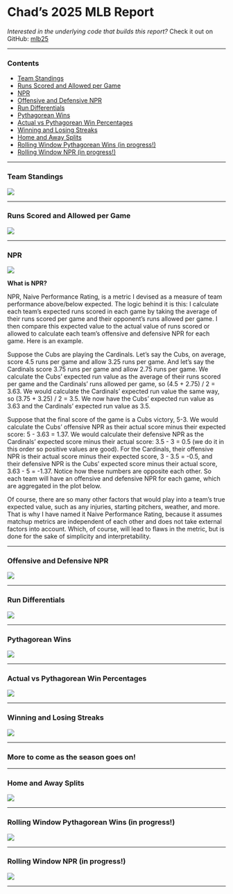 Chad’s 2025 MLB Report
================

*Interested in the underlying code that builds this report?* Check it
out on GitHub:
<a href="https://github.com/chadallison/mlb25" target="_blank">mlb25</a>

------------------------------------------------------------------------

### Contents

- [Team Standings](#team-standings)
- [Runs Scored and Allowed per Game](#runs-scored-and-allowed-per-game)
- [NPR](#npr)
- [Offensive and Defensive NPR](#offensive-and-defensive-npr)
- [Run Differentials](#run-differentials)
- [Pythagorean Wins](#pythagorean-wins)
- [Actual vs Pythagorean Win
  Percentages](#actual-vs-pythagorean-win-percentages)
- [Winning and Losing Streaks](#winning-and-losing-streaks)
- [Home and Away Splits](#home-and-away-splits)
- [Rolling Window Pythagorean Wins (in
  progress!)](#rolling-window-pythagorean-wins-in-progress)
- [Rolling Window NPR (in progress!)](#rolling-window-npr-in-progress)

------------------------------------------------------------------------

### Team Standings

![](README_files/figure-gfm/unnamed-chunk-4-1.png)<!-- -->

------------------------------------------------------------------------

### Runs Scored and Allowed per Game

![](README_files/figure-gfm/unnamed-chunk-5-1.png)<!-- -->

------------------------------------------------------------------------

### NPR

![](README_files/figure-gfm/unnamed-chunk-6-1.png)<!-- -->

**What is NPR?**

NPR, Naive Performance Rating, is a metric I devised as a measure of
team performance above/below expected. The logic behind it is this: I
calculate each team’s expected runs scored in each game by taking the
average of their runs scored per game and their opponent’s runs allowed
per game. I then compare this expected value to the actual value of runs
scored or allowed to calculate each team’s offensive and defensive NPR
for each game. Here is an example.

Suppose the Cubs are playing the Cardinals. Let’s say the Cubs, on
average, score 4.5 runs per game and allow 3.25 runs per game. And let’s
say the Cardinals score 3.75 runs per game and allow 2.75 runs per game.
We calculate the Cubs’ expected run value as the average of their runs
scored per game and the Cardinals’ runs allowed per game, so (4.5 +
2.75) / 2 = 3.63. We would calculate the Cardinals’ expected run value
the same way, so (3.75 + 3.25) / 2 = 3.5. We now have the Cubs’ expected
run value as 3.63 and the Cardinals’ expected run value as 3.5.

Suppose that the final score of the game is a Cubs victory, 5-3. We
would calculate the Cubs’ offensive NPR as their actual score minus
their expected score: 5 - 3.63 = 1.37. We would calculate their
defensive NPR as the Cardinals’ expected score minus their actual score:
3.5 - 3 = 0.5 (we do it in this order so positive values are good). For
the Cardinals, their offensive NPR is their actual score minus their
expected score, 3 - 3.5 = -0.5, and their defensive NPR is the Cubs’
expected score minus their actual score, 3.63 - 5 = -1.37. Notice how
these numbers are opposite each other. So each team will have an
offensive and defensive NPR for each game, which are aggregated in the
plot below.

Of course, there are so many other factors that would play into a team’s
true expected value, such as any injuries, starting pitchers, weather,
and more. That is why I have named it Naive Performance Rating, because
it assumes matchup metrics are independent of each other and does not
take external factors into account. Which, of course, will lead to flaws
in the metric, but is done for the sake of simplicity and
interpretability.

------------------------------------------------------------------------

### Offensive and Defensive NPR

![](README_files/figure-gfm/unnamed-chunk-7-1.png)<!-- -->

------------------------------------------------------------------------

### Run Differentials

![](README_files/figure-gfm/unnamed-chunk-8-1.png)<!-- -->

------------------------------------------------------------------------

### Pythagorean Wins

![](README_files/figure-gfm/unnamed-chunk-9-1.png)<!-- -->

------------------------------------------------------------------------

### Actual vs Pythagorean Win Percentages

![](README_files/figure-gfm/unnamed-chunk-10-1.png)<!-- -->

------------------------------------------------------------------------

### Winning and Losing Streaks

![](README_files/figure-gfm/unnamed-chunk-11-1.png)<!-- -->

------------------------------------------------------------------------

### More to come as the season goes on!

------------------------------------------------------------------------

### Home and Away Splits

![](README_files/figure-gfm/unnamed-chunk-12-1.png)<!-- -->

------------------------------------------------------------------------

### Rolling Window Pythagorean Wins (in progress!)

![](README_files/figure-gfm/unnamed-chunk-13-1.png)<!-- -->

------------------------------------------------------------------------

### Rolling Window NPR (in progress!)

![](README_files/figure-gfm/unnamed-chunk-14-1.png)<!-- -->

------------------------------------------------------------------------

